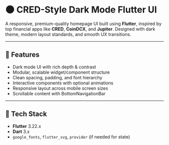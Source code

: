 # 🌑 CRED-Style Dark Mode Flutter UI

A responsive, premium-quality homepage UI built using **Flutter**, inspired by top financial apps like **CRED**, **CoinDCX**, and **Jupiter**. Designed with dark theme, modern layout standards, and smooth UX transitions.

---

## 🚀 Features

- Dark mode UI with rich depth & contrast
- Modular, scalable widget/component structure
- Clean spacing, padding, and font hierarchy
- Interactive components with optional animations
- Responsive layout across mobile screen sizes
- Scrollable content with BottomNavigationBar

---

## 📱 Tech Stack

- **Flutter** 3.22.x  
- **Dart** 3.x  
- `google_fonts`, `flutter_svg`, `provider` (if needed for state)


